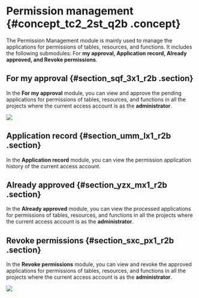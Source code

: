 # Permission management {#concept_tc2_2st_q2b .concept}

The Permission Management module is mainly used to manage the applications for permissions of tables, resources, and functions. It includes the following submodules: For **my approval, Application record, Already approved, and Revoke permissions**.

## For my approval {#section_sqf_3x1_r2b .section}

In the **For my approval** module, you can view and approve the pending applications for permissions of tables, resources, and functions in all the projects where the current access account is as the **administrator**.

![](http://static-aliyun-doc.oss-cn-hangzhou.aliyuncs.com/assets/img/16352/15368066218657_en-US.png)

## Application record {#section_umm_lx1_r2b .section}

In the **Application record** module, you can view the permission application history of the current access account.

## Already approved {#section_yzx_mx1_r2b .section}

In the **Already approved** module, you can view the processed applications for permissions of tables, resources, and functions in all the projects where the current access account is as the **administrator**.

## Revoke permissions {#section_sxc_px1_r2b .section}

In the **Revoke permissions** module, you can view and revoke the approved applications for permissions of tables, resources, and functions in all the projects where the current access account is as the **administrator**.

![](http://static-aliyun-doc.oss-cn-hangzhou.aliyuncs.com/assets/img/16352/15368066218658_en-US.png)

